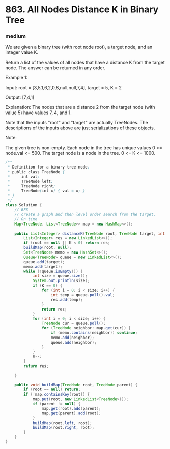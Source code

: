 # 863. All Nodes Distance K in Binary Tree
### medium

We are given a binary tree (with root node root), a target node, and an integer value K.

Return a list of the values of all nodes that have a distance K from the target node.  The answer can be returned in any order.

 

Example 1:

Input: root = [3,5,1,6,2,0,8,null,null,7,4], target = 5, K = 2

Output: [7,4,1]

Explanation: 
The nodes that are a distance 2 from the target node (with value 5)
have values 7, 4, and 1.



Note that the inputs "root" and "target" are actually TreeNodes.
The descriptions of the inputs above are just serializations of these objects.
 

Note:

The given tree is non-empty.
Each node in the tree has unique values 0 <= node.val <= 500.
The target node is a node in the tree.
0 <= K <= 1000.

```Java
/**
 * Definition for a binary tree node.
 * public class TreeNode {
 *     int val;
 *     TreeNode left;
 *     TreeNode right;
 *     TreeNode(int x) { val = x; }
 * }
 */
class Solution {
    // BFS 
    // create a graph and then level order search from the target.
    // On time 
    Map<TreeNode, List<TreeNode>> map = new HashMap<>();
    
    public List<Integer> distanceK(TreeNode root, TreeNode target, int K) {
        List<Integer> res = new LinkedList<>();
        if (root == null || K < 0) return res;
        buildMap(root, null);
        Set<TreeNode> memo = new HashSet<>();
        Queue<TreeNode> queue = new LinkedList<>();
        queue.add(target);
        memo.add(target);
        while (!queue.isEmpty()) {
            int size = queue.size();
            System.out.println(size);
            if (K == 0) {
                for (int i = 0; i < size; i++) {
                    int temp = queue.poll().val;
                    res.add(temp);
                }
                return res;
            }
            for (int i = 0; i < size; i++) {
                TreeNode cur = queue.poll();
                for (TreeNode neighbor: map.get(cur)) {
                    if (memo.contains(neighbor)) continue;
                    memo.add(neighbor);
                    queue.add(neighbor);
                }
            }
            K--;
        }
        return res;
        
    }
    
    public void buildMap(TreeNode root, TreeNode parent) {
        if (root == null) return;
        if (!map.containsKey(root)) {
            map.put(root, new LinkedList<TreeNode>());
            if (parent != null) {
                map.get(root).add(parent);
                map.get(parent).add(root);
            }
            buildMap(root.left, root);
            buildMap(root.right, root);
        }
    }
}
```